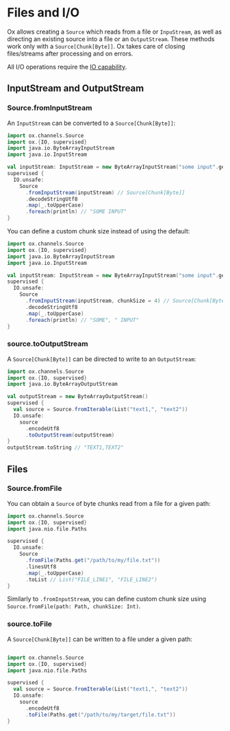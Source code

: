 # Files and I/O

Ox allows creating a `Source` which reads from a file or `InpuStream`, as well as directing an existing source into a file or an `OutputStream`. These methods work only with a `Source[Chunk[Byte]]`. Ox takes care of closing files/streams after processing and on errors.

All I/O operations require the [IO capability](../io.md).

## InputStream and OutputStream

### Source.fromInputStream 

An `InputStream` can be converted to a `Source[Chunk[Byte]]`:

```scala mdoc:compile-only
import ox.channels.Source
import ox.{IO, supervised}
import java.io.ByteArrayInputStream
import java.io.InputStream

val inputStream: InputStream = new ByteArrayInputStream("some input".getBytes) 
supervised {
  IO.unsafe:
    Source
      .fromInputStream(inputStream) // Source[Chunk[Byte]]
      .decodeStringUtf8
      .map(_.toUpperCase)
      .foreach(println) // "SOME INPUT"
}
```

You can define a custom chunk size instead of using the default:


```scala mdoc:compile-only
import ox.channels.Source
import ox.{IO, supervised}
import java.io.ByteArrayInputStream
import java.io.InputStream

val inputStream: InputStream = new ByteArrayInputStream("some input".getBytes) 
supervised {
  IO.unsafe:
    Source
      .fromInputStream(inputStream, chunkSize = 4) // Source[Chunk[Byte]]
      .decodeStringUtf8
      .map(_.toUpperCase)
      .foreach(println) // "SOME", " INPUT"
}
```

### source.toOutputStream

A `Source[Chunk[Byte]]` can be directed to write to an `OutputStream`:

```scala mdoc:compile-only
import ox.channels.Source
import ox.{IO, supervised}
import java.io.ByteArrayOutputStream

val outputStream = new ByteArrayOutputStream()
supervised {
  val source = Source.fromIterable(List("text1,", "text2"))
  IO.unsafe:
    source
      .encodeUtf8
      .toOutputStream(outputStream)
}
outputStream.toString // "TEXT1,TEXT2"
```

## Files

### Source.fromFile

You can obtain a `Source` of byte chunks read from a file for a given path:

```scala mdoc:compile-only
import ox.channels.Source
import ox.{IO, supervised}
import java.nio.file.Paths

supervised {
  IO.unsafe:
    Source
      .fromFile(Paths.get("/path/to/my/file.txt"))
      .linesUtf8
      .map(_.toUpperCase)
      .toList // List("FILE_LINE1", "FILE_LINE2")
}
```

Similarly to `.fromInputStream`, you can define custom chunk size using `Source.fromFile(path: Path, chunkSize: Int)`.

### source.toFile

A `Source[Chunk[Byte]]` can be written to a file under a given path:

```scala mdoc:compile-only

import ox.channels.Source
import ox.{IO, supervised}
import java.nio.file.Paths

supervised {
  val source = Source.fromIterable(List("text1,", "text2"))
  IO.unsafe:
    source
      .encodeUtf8
      .toFile(Paths.get("/path/to/my/target/file.txt"))
}
```

